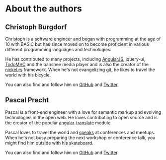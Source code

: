 # About the authors

## Christoph Burgdorf

Christoph is a software engineer and began with programming at the age of 10 with BASIC but has since moved on to become proficient in various different programming languages and technologies.

He has contributed to many projects, including [AngularJS](http://angularjs.org), jquery-ui, [TodoMVC](http://todomvc.com) and the banshee media player and is also the creator of the [nickel.rs](http://nickel.rs) framework. When he's not evangelizing git, he likes to travel the world with his bicycle.

You can also find and follow him on [GitHub](http://github.com/cburgdorf) and [Twitter](http://twitter.com/cburgdorf).

## Pascal Precht

Pascal is a front-end engineer with a love for semantic markup and evolving technologies in the open web. He loves contributing to open source and is the creator of the popular [angular-translate](http://angular-translate.github.io) module.

Pascal loves to travel the world and [speaks](http://pascalprecht.github.io/talks/) at conferences and meetups. When he's not busy preparing the next workshop or conference talk, you might find him outside with his skateboard.

You can also find and follow him on [GitHub](http://github.com/PascalPrecht) and [Twitter](http://twitter.com/PascalPrecht).

